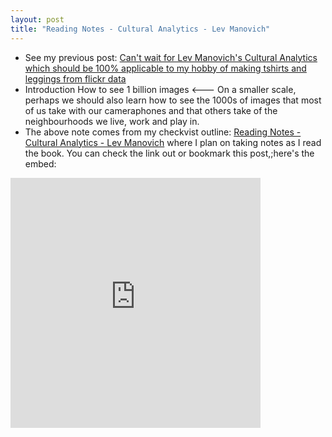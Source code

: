 ```yaml
---
layout: post
title: "Reading Notes - Cultural Analytics - Lev Manovich"
---
```

* See my previous post: [Can't wait for Lev Manovich's Cultural Analytics  which should be 100% applicable to my hobby of making tshirts and  leggings from flickr data](http://rolandtanglao.com/2020/05/10/p1-lev-manovich-cultural-analytics/)
* Introduction How to see 1 billion images  <--- On a smaller scale, perhaps we should also learn how to see the 1000s of images that most of us take with our cameraphones and that others take of the neighbourhoods we live, work and play in.
* The above note comes from my checkvist outline: [Reading Notes - Cultural Analytics - Lev Manovich](https://checkvist.com/p/wnqw1vukO7eInCigqIq5IL) where I plan on taking notes as I read the book. You can check the link out or bookmark this post,;here's the embed:

<iframe src="https://checkvist.com/p/wnqw1vukO7eInCigqIq5IL" scrolling="auto" width="400" height="400" frameborder="0"></iframe>

